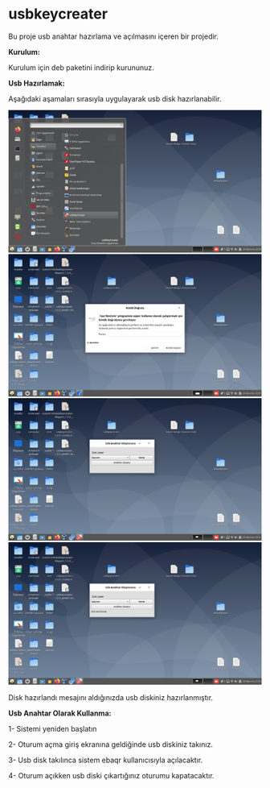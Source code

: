 # usbkeycreater

Bu proje usb anahtar hazırlama ve açılmasını içeren bir projedir.

**Kurulum:**

Kurulum için deb paketini indirip kurununuz.

**Usb Hazırlamak:**

Aşağıdaki aşamaları sırasıyla uygulayarak usb disk hazırlanabilir.

![E-Tahta](1.png)
![E-Tahta](2.png)
![E-Tahta](3.png)
![E-Tahta](4.png)

Disk hazırlandı mesajını aldığınızda usb diskiniz hazırlanmıştır.

**Usb Anahtar Olarak Kullanma:**

1- Sistemi yeniden başlatın

2- Oturum açma giriş ekranına geldiğinde usb diskiniz takınız.

3- Usb disk takılınca sistem ebaqr kullanıcısıyla açılacaktır.

4- Oturum açıkken usb diski çıkartığınız  oturumu kapatacaktır.


